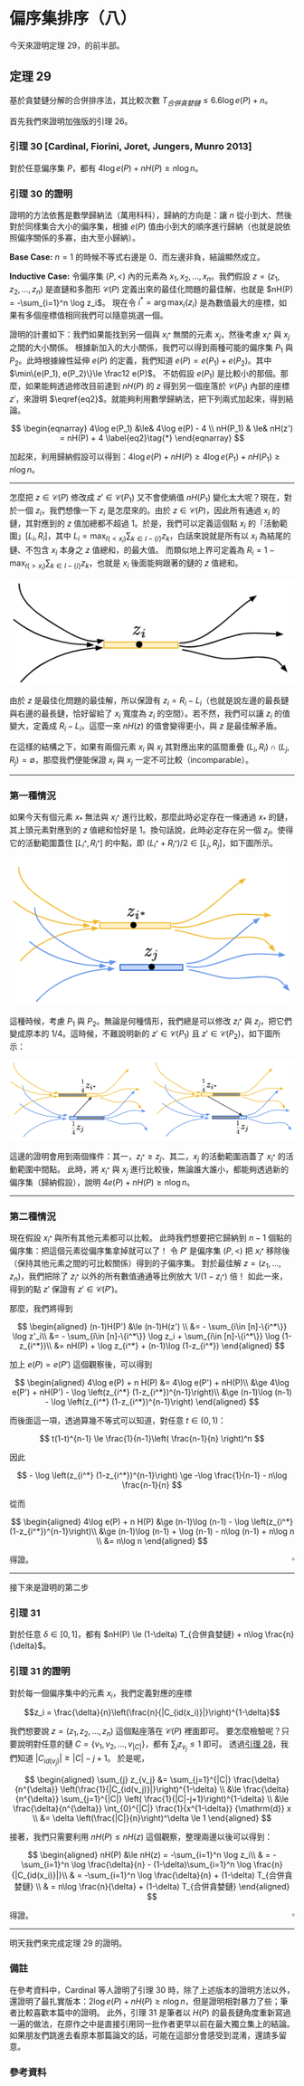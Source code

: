 # 偏序集排序（八）

今天來證明定理 29，的前半部。

## 定理 29

基於貪婪鏈分解的合併排序法，其比較次數 $T_{合併貪婪鏈} \le 6.6 \log e(P) + n$。

首先我們來證明加強版的引理 26。

### 引理 30 [Cardinal, Fiorini, Joret, Jungers, Munro 2013]

對於任意偏序集 $P$，都有 $4\log e(P) + nH(P) \ge n\log n$。

### 引理 30 的證明

證明的方法依舊是數學歸納法（萬用科科），歸納的方向是：讓 $n$ 從小到大、然後對於同樣集合大小的偏序集，根據 $e(P)$ 值由小到大的順序進行歸納（也就是說依照偏序關係的多寡，由大至小歸納）。

**Base Case:** $n=1$ 的時候不等式右邊是 $0$、而左邊非負，結論顯然成立。

**Inductive Case:** 
令偏序集 $(P, <)$ 內的元素為 $x_1, x_2, \ldots, x_n$。我們假設 $z=(z_1, z_2, \ldots, z_n)$ 是直鏈和多胞形 $\mathcal{C}(P)$ 定義出來的最佳化問題的最佳解，也就是 $nH(P) = -\sum_{i=1}^n \log z_i$。
現在令 $i^* = \arg\max_i\{z_i\}$ 是為數值最大的座標，如果有多個座標值相同我們可以隨意挑選一個。

證明的計畫如下：我們如果能找到另一個與 $x_{i^*}$ 無關的元素 $x_j$，然後考慮 $x_{i^*}$ 與 $x_j$ 之間的大小關係。
根據新加入的大小關係，我們可以得到兩種可能的偏序集 $P_1$ 與 $P_2$。此時根據線性延伸 $e(P)$ 的定義，我們知道 $e(P) = e(P_1) + e(P_2)$。其中 $\min\{e(P_1), e(P_2)\}\le \frac12 e(P)$。
不妨假設 $e(P_1)$ 是比較小的那個。那麼，如果能夠透過修改目前達到 $nH(P)$ 的 $z$ 得到另一個座落於 $\mathcal{C}(P_1)$ 內部的座標 $z'$，來證明 $\eqref{eq2}$。就能夠利用數學歸納法，把下列兩式加起來，得到結論。

$$
\begin{eqnarray}
4\log e(P_1) &\le& 4\log e(P) - 4 \\
nH(P_1) & \le& nH(z') = nH(P) + 4 \label{eq2}\tag{*}
\end{eqnarray}
$$

加起來，利用歸納假設可以得到：$4\log e(P) + nH(P) \ge 4\log e(P_1) + nH(P_1) \ge n\log n$。

-----

怎麼把 $z\in \mathcal{C}(P)$ 修改成 $z'\in\mathcal{C}(P_1)$ 又不會使熵值 $nH(P_1)$ 變化太大呢？現在，對於一個 $z_i$，我們想像一下 $z_i$ 是怎麼來的。由於 $z\in \mathcal{C}(P)$，因此所有通過 $x_i$ 的鏈，其對應到的 $z$ 值加總都不超過 $1$。於是，我們可以定義這個點 $x_i$ 的「活動範圍」$[L_i, R_i]$，其中 $L_i = \max_{I(< x_i)} \sum_{k\in I-\{i\}} z_k$，白話來說就是所有以 $x_i$ 為結尾的鏈、不包含 $x_i$ 本身之 $z$ 值總和，的最大值。
而類似地上界可定義為 $R_i=1 - \max_{I(> x_i)} \sum_{k \in I-\{i\}} z_k$，也就是 $x_i$ 後面能夠跟著的鏈的 $z$ 值總和。

![](./poset-sort8-1.png)

由於 $z$ 是最佳化問題的最佳解，所以保證有 $z_i = R_i - L_i$（也就是說左邊的最長鏈與右邊的最長鏈，恰好留給了 $x_i$ 寬度為 $z_i$ 的空間）。若不然，我們可以讓 $z_i$ 的值變大，定義成 $R_i - L_i$，這麼一來 $nH(z)$ 的值會變得更小，與 $z$ 是最佳解矛盾。

在這樣的結構之下，如果有兩個元素 $x_i$ 與 $x_j$ 其對應出來的區間重疊 $(L_i, R_i)\cap (L_j, R_j) = \emptyset$，那麼我們便能保證 $x_i$ 與 $x_j$ 一定不可比較（incomparable）。

-----

### 第一種情況

如果今天有個元素 $x_*$ 無法與 $x_{i^*}$ 進行比較，那麼此時必定存在一條通過 $x_*$ 的鏈，其上頭元素對應到的 $z$ 值總和恰好是 $1$。換句話說，此時必定存在另一個 $z_j$。使得它的活動範圍蓋住 $[L_{i^*}, R_{i^*}]$ 的中點，即 $(L_{i^*}+R_{i^*})/2 \in [L_j, R_j]$，如下圖所示。

![](./poset-sort8-2.png)

這種時候，考慮 $P_1$ 與 $P_2$。無論是何種情形，我們總是可以修改 $z_{i^*}$ 與 $z_j$，把它們變成原本的 $1/4$。這時候，不難說明新的 $z'\in\mathcal{C}(P_1)$ 且 $z'\in\mathcal{C}(P_2)$，如下圖所示：

![](./poset-sort8-3.png)

這邊的證明會用到兩個條件：其一，$z_{i^*} \ge z_j$、其二，$x_j$ 的活動範圍涵蓋了 $x_{i^*}$ 的活動範圍中間點。
此時，將 $x_{i^*}$ 與 $x_j$ 進行比較後，無論誰大誰小，都能夠透過新的偏序集（歸納假設），說明 $4e(P) + nH(P) \ge n\log n$。

-----

### 第二種情況

現在假設 $x_{i^*}$ 與所有其他元素都可以比較。
此時我們想要把它歸納到 $n-1$ 個點的偏序集：把這個元素從偏序集拿掉就可以了！
令 $P'$ 是偏序集 $(P, <)$ 把 $x_{i^*}$ 移除後（保持其他元素之間的可比較關係）得到的子偏序集。
對於最佳解 $z=(z_1, \ldots, z_n)$，我們把除了 $z_{i^*}$ 以外的所有數值通通等比例放大 $1/(1-z_{i^*})$ 倍！
如此一來，得到的點 $z'$ 保證有 $z'\in\mathcal{C}(P')$。

那麼，我們將得到 

$$
\begin{aligned}
(n-1)H(P') &\le (n-1)H(z') \\
&= - \sum_{i\in [n]-\{i^*\}} \log z'_i\\
&= - \sum_{i\in [n]-\{i^*\}} \log z_i + \sum_{i\in [n]-\{i^*\}} \log (1-z_{i^*})\\
&= nH(P) + \log z_{i^*} + (n-1)\log (1-z_{i^*})
\end{aligned}
$$

加上 $e(P)=e(P')$ 這個觀察後，可以得到

$$
\begin{aligned}
4\log e(P) + n H(P) &= 4\log e(P') + nH(P)\\
&\ge 4\log e(P') + nH(P') - \log \left(z_{i^*} (1-z_{i^*})^{n-1}\right)\\
&\ge (n-1)\log (n-1) - \log \left(z_{i^*} (1-z_{i^*})^{n-1}\right)
\end{aligned}
$$

而後面這一項，透過算幾不等式可以知道，對任意 $t\in (0, 1)$：

$$
t(1-t)^{n-1} \le \frac{1}{n-1}\left( \frac{n-1}{n} \right)^n
$$

因此 

$$ - \log \left(z_{i^*} (1-z_{i^*})^{n-1}\right) \ge -\log \frac{1}{n-1} - n\log \frac{n-1}{n} 
$$

從而

$$
\begin{aligned}
4\log e(P) + n H(P) &\ge (n-1)\log (n-1) - \log \left(z_{i^*} (1-z_{i^*})^{n-1}\right)\\
&\ge (n-1)\log (n-1) + \log (n-1) - n\log (n-1) + n\log n \\
&= n\log n
\end{aligned}
$$

得證。
<span style="float:right">$\square$</span>

-----

接下來是證明的第二步


### 引理 31

對於任意 $\delta\in [0, 1]$，都有 $nH(P) \le (1-\delta) T_{合併貪婪鏈} + n\log \frac{n}{\delta}$。

### 引理 31 的證明

對於每一個偏序集中的元素 $x_i$，我們定義對應的座標

$$z_i = \frac{\delta}{n}\left(\frac{n}{|C_{id(x_i)}|}\right)^{1-\delta}$$

我們想要說 $z=(z_1, z_2, \ldots, z_n)$ 這個點座落在 $\mathcal{C}(P)$ 裡面即可。
要怎麼檢驗呢？只要說明對任意的鏈 $C=\{v_1, v_2, \ldots, v_{|C|}\}$，都有 $\sum_{j} z_{v_j} \le 1$ 即可。
透過[引理 28](./poset-sort7.html#引理-28)，我們知道 $|C_{id(v_j)}| \ge |C|-j+1$。
於是呢，

$$
\begin{aligned}
\sum_{j} z_{v_j} &= \sum_{j=1}^{|C|} \frac{\delta}{n^{\delta}} \left(\frac{1}{|C_{id(v_j)}|}\right)^{1-\delta} \\
&\le \frac{\delta}{n^{\delta}} \sum_{j=1}^{|C|} \left( \frac{1}{|C|-j+1}\right)^{1-\delta} \\
&\le \frac{\delta}{n^{\delta}} \int_{0}^{|C|} \frac{1}{x^{1-\delta}} {\mathrm{d}} x \\
&= \delta \left(\frac{|C|}{n}\right)^\delta \le 1
\end{aligned}
$$

接著，我們只需要利用 $nH(P) \le nH(z)$ 這個觀察，整理兩邊以後可以得到：

$$
\begin{aligned}
nH(P) &\le nH(z) = -\sum_{i=1}^n \log z_i\\
& = -\sum_{i=1}^n \log \frac{\delta}{n} - (1-\delta)\sum_{i=1}^n \log \frac{n}{|C_{id(x_i)}|}\\
& = -\sum_{i=1}^n \log \frac{\delta}{n} + (1-\delta) T_{合併貪婪鏈} \\
& = n\log \frac{n}{\delta} + (1-\delta) T_{合併貪婪鏈}
\end{aligned}
$$

得證。
<span style="float:right">$\square$</span>


-----

明天我們來完成定理 29 的證明。

### 備註

在參考資料中，Cardinal 等人證明了引理 30 時，除了上述版本的證明方法以外，還證明了最扎實版本：$2\log e(P) + nH(P) \ge n\log n$，但是證明相對暴力了些；筆者比較喜歡本篇中的證明。
此外，引理 31 是筆者以 $H(P)$ 的最長鏈角度重新寫過一遍的做法，在原作之中是直接引用同一批作者更早以前在最大獨立集上的結論。如果朋友們跳進去看原本那篇論文的話，可能在這部分會感受到混淆，還請多留意。

### 參考資料

[^1]: Jean Cardinal, Samuel Fiorini, Gwenaël Joret, Raphaël M. Jungers, J. Ian Munro, _Sorting under Partial Information (without the Ellipsoid Algorithm)_, Combinatorica 33, 655–697 (2013). https://doi.org/10.1007/s00493-013-2821-5, [ArXiv](https://arxiv.org/pdf/0911.0086.pdf).